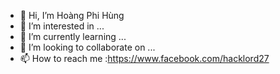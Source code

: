 - 👋 Hi, I’m Hoàng Phi Hùng
- 👀 I’m interested in ...
- 🌱 I’m currently learning ...
- 💞️ I’m looking to collaborate on ...
- 📫 How to reach me :https://www.facebook.com/hacklord27

<!---
hung151234/hung151234 is a ✨ special ✨ repository because its `README.md` (this file) appears on your GitHub profile.
You can click the Preview link to take a look at your changes.
--->
